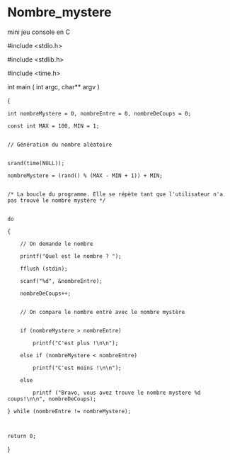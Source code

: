 # Nombre_mystere
mini jeu console en C

#include <stdio.h>

#include <stdlib.h>

#include <time.h>


int main ( int argc, char** argv )

{

    int nombreMystere = 0, nombreEntre = 0, nombreDeCoups = 0;

    const int MAX = 100, MIN = 1;


    // Génération du nombre aléatoire


    srand(time(NULL));

    nombreMystere = (rand() % (MAX - MIN + 1)) + MIN;


    /* La boucle du programme. Elle se répète tant que l'utilisateur n'a pas trouvé le nombre mystère */


    do

    {

        // On demande le nombre

        printf("Quel est le nombre ? ");
        
        fflush (stdin);

        scanf("%d", &nombreEntre);
        
        nombreDeCoups++;


        // On compare le nombre entré avec le nombre mystère


        if (nombreMystere > nombreEntre)

            printf("C'est plus !\n\n");

        else if (nombreMystere < nombreEntre)

            printf("C'est moins !\n\n");

        else

            printf ("Bravo, vous avez trouve le nombre mystere %d coups!\n\n", nombreDeCoups);

    } while (nombreEntre != nombreMystere);

    

    return 0;

}
